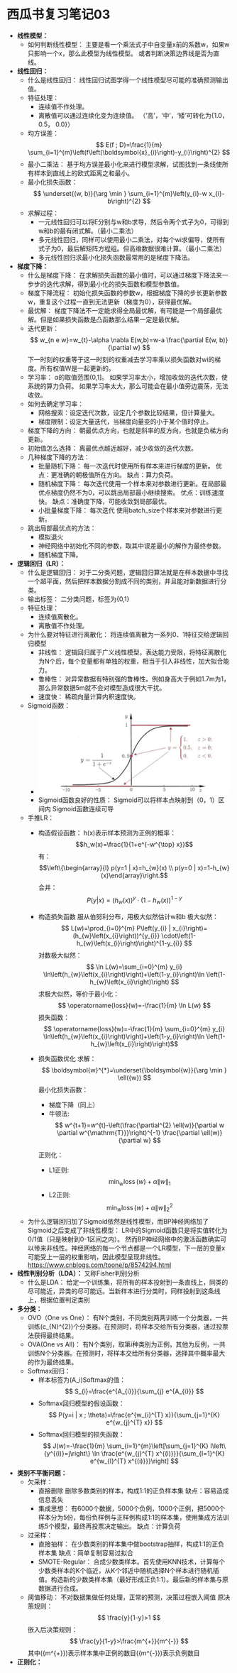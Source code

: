 # 西瓜书复习笔记03
- **线性模型：**
    - 如何判断线性模型：
        主要是看一个乘法式子中自变量x前的系数w，如果w只影响一个x，那么此模型为线性模型。
        或者判断决策边界线是否为直线。
- **线性回归：**
    - 什么是线性回归：
    线性回归试图学得一个线性模型尽可能的准确预测输出值。
    - 特征处理：
        - 连续值不作处理。
        - 离散值可以通过连续化变为连续值。
        （‘高’，‘中’，‘矮’可转化为{1.0， 0.5， 0.0}）
    - 均方误差：
         $$ E(f ; D)=\frac{1}{m} \sum_{i=1}^{m}\left(f\left(\boldsymbol{x}_{i}\right)-y_{i}\right)^{2} $$
    - 最小二乘法：
        基于均方误差最小化来进行模型求解，试图找到一条线使所有样本到直线上的欧式距离之和最小。
    - 最小化损失函数：
        $$ \underset{(w, b)}{\arg \min } \sum_{i=1}^{m}\left(y_{i}-w x_{i}-b\right)^{2} $$
    - 求解过程：
        - 一元线性回归可以将E分别与w和b求导，然后令两个式子为0，可得到w和b的最有闭式解。（最小二乘法）
        - 多元线性回归，同样可以使用最小二乘法，对每个wi求偏导，使所有式子为0，最后解矩阵方程组。但高维数据很难计算。（最小二乘法）
        - 多元线性回归求最小化损失函数最常用的是梯度下降法。
- **梯度下降：**
    - 什么是梯度下降：
        在求解损失函数的最小值时，可以通过梯度下降法来一步步的迭代求解，得到最小化的损失函数和模型参数值。
    - 梯度下降流程：
        初始化损失函数的参数w，根据梯度下降的步长更新参数w，重复这个过程一直到无法更新（梯度为0），获得最优解。
    - 最优解：
        梯度下降法不一定能求得全局最优解，有可能是一个局部最优解。但是如果损失函数是凸函数那么结果一定是最优解。
    - 迭代更新：
        $$ w_{n e w}=w_{t}-\alpha \nabla E(w,b)=w-a \frac{\partial E(w, b)}{\partial w} $$
        下一时刻的权重等于这一时刻的权重减去学习率乘以损失函数对wi的梯度。所有权值W是一起更新的。
    - 学习率：
        α的取值范围(0,1]。
        如果学习率太小，增加收敛的迭代次数，使系统的算力负荷。
        如果学习率太大，那么可能会在最小值旁边震荡，无法收敛。
    - 如何去确定学习率：
        - 网格搜索：设定迭代次数，设定几个参数比较结果，但计算量大。
        - 梯度限制：设定大量迭代，当梯度向量变的小于某个值时停止。
    - 梯度下降的方向：
        朝最优点方向，也就是斜率的反方向，也就是负梯方向更新。
    - 初始值怎么选择：
        离最优点越近越好，减少收敛的迭代次数。
    - 几种梯度下降的方法：
        - 批量随机下降：
            每一次迭代时使用所有样本来进行梯度的更新。
            优点：更准确的朝极值所在方向。
            缺点：算力负荷。
        - 随机梯度下降：
            每次迭代使用一个样本来对参数进行更新。在局部最优点梯度仍然不为0，可以跳出局部最小继续搜索。
            优点：训练速度快。
            缺点：准确度下降，可能收敛到局部最优。
        - 小批量梯度下降：
            每次迭代 使用batch_size个样本来对参数进行更新。
    - 跳出局部最优点的方法：
        - 模拟退火
        - 神经网络中初始化不同的参数，取其中误差最小的解作为最终参数。
        - 随机梯度下降。
- **逻辑回归（LR）：**
    - 什么是逻辑回归：
        对于二分类问题，逻辑回归算法就是在样本数据中寻找一个超平面，然后把样本数据分割成不同的类别，并且能对新数据进行分类。
    - 输出标签：
        二分类问题，标签为{0,1}
    - 特征处理：
        - 连续值离散化。
        - 离散值不作处理。
    - 为什么要对特征进行离散化：
        将连续值离散为一系列0、1特征交给逻辑回归模型
        - 非线性：
            逻辑回归属于广义线性模型，表达能力受限，将特征离散化为N个后，每个变量都有单独的权重，相当于引入非线性，加大拟合能力。
        - 鲁棒性：
            对异常数据有特别强的鲁棒性。例如身高大于例如1.7m为1，那么异常数据5m就不会对模型造成很大干扰。
        - 速度快：
            稀疏向量计算内积速度快。
    - Sigmoid函数：
        - ![sigmoid函数](img/03/sigmoid.png)
        - Sigmoid函数良好的性质：
            Sigmoid可以将样本点映射到（0，1）区间内
        Sigmoid函数连续可导
    - 手推LR：
        - 构造假设函数：
            h(x)表示样本预测为正例的概率：
                $$h_w(x)=\frac{1}{1+e^{-w^{\top} x}}$$
            有：
                $$\left\{\begin{array}{l} p(y=1 | x)=h_{w}(x) \\ p(y=0 | x)=1-h_{w}(x)\end{array}\right.$$
            合并：
                $$ P(y | x)=( h_{w}(x))^{y} \cdot(1-h_{w}(x))^{1-y} $$
        - 构造损失函数
            服从伯努利分布，用极大似然估计w和b
            极大似然：
                $$ L(w)=\prod_{i=0}^{m} P\left(y_{i} | x_{i}\right)=(h_{w}\left(x_{i}\right))^{y_{i}} \cdot\left(1-h_{w}\left(x_{i}\right)\right)^{1-y_{i}} $$
            对数极大似然：
                $$
                \ln L(w)=\sum_{i=0}^{m} y_{i} \ln\left(h_{w}\left(x_{i}\right)\right)+\left(1-y_{i}\right)\ln \left(1-h_{w}\left(x_{i}\right)\right)
                $$
            求极大似然，等价于最小化：
                $$ \operatorname{loss}(w)=-\frac{1}{m} \ln L(w) $$
            损失函数：
                $$ \operatorname{loss}(w)=-\frac{1}{m} \sum_{i=0}^{m} y_{i} \ln\left(h_{w}\left(x_{i}\right)\right)+\left(1-y_{i}\right)\ln \left(1-h_{w}\left(x_{i}\right)\right)$$
        - 损失函数优化
            求解：
                $$
                \boldsymbol{w}^{*}=\underset{\boldsymbol{w}}{\arg \min } \ell({w})
                $$
            最小化损失函数：
            - 梯度下降（同上）
            - 牛顿法:
                $$
                w^{t+1}=w^{t}-\left(\frac{\partial^{2} \ell(w)}{\partial w \partial w^{\mathrm{T}}}\right)^{-1} \frac{\partial \ell(w)}{\partial w}
                $$
                
            正则化：
            - L1正则:
                $$ \min _{w} \operatorname{loss}(w)+\alpha\|w\|_{1} $$
            - L2正则:
                $$ \min _{w} \operatorname{loss}(w)+\alpha\|w\|_{2}^2 $$
    - 为什么逻辑回归加了Sigmoid依然是线性模型，而BP神经网络加了Sigmoid之后变成了非线性模型：
        LR中的Sigmoid函数只是将实值转化为0/1值（只是映射到0-1区间之内）。
        然而BP神经网络中的激活函数确实可以带来非线性。神经网络的每一个节点都是一个LR模型，下一层的变量x可能受上一层的权重影响，因此模型呈现非线性。
        https://www.cnblogs.com/toone/p/8574294.html
- **线性判别分析（LDA）：**
    又称Fisher判别分析
    - 什么是LDA：
        给定一个训练集，将所有的样本投射到一条直线上，同类的尽可能近，异类的尽可能远。当新样本进行分类时，同样投射到这条线上，根据位置判定类别
- **多分类：**
    - OVO（One vs One）：
        有N个类别，不同类别两两训练一个分类器，一共训练\(c_{N}^{2}\)个分类器。在预测时，将样本交给所有分类器，通过投票法获得最终结果。
    - OVA(One vs All)：
        有N个类别，取第i种类别为正例，其他为反例，一共训练N个分类器。在预测时，将样本交给所有分类器，选择其中概率最大的作为最终结果。
    - Softmax回归：
        - 样本标签为\(A_i\)Softmax的值：
            $$ S_{i}=\frac{e^{A_{i}}}{\sum_{j} e^{A_{i}}} $$
        - Softmax回归模型的假设函数：
            $$ P(y=i | x ; \theta)=\frac{e^{w_{i}^{T} x}}{\sum_{j=1}^{K} e^{w_{j}^{T} x}} $$
        - Softmax回归模型的损失函数：
            $$
            J(w)=-\frac{1}{m} \sum_{i=1}^{m}\left[\sum_{j=1}^{K} I\left\{y^{(i)}=j\right\} \ln \frac{e^{w_{j}^{T} x^{(i)}}}{\sum_{l=1}^{K} e^{w_{l}^{T} x^{(i)}}}\right]
            $$
- **类别不平衡问题：**
    - 欠采样：
        - 直接删除
            删除多数类别的样本，构成1:1的正负样本集
            缺点：容易造成信息丢失
        - 集成思想：
            有6000个数据，5000个负例，1000个正例，把5000个样本分为5份，每份负样例与正样例构成1:1的样本集，使用集成方法训练5个模型，最终再投票决定输出。
            缺点：计算负荷
    - 过采样：
        - 直接抽样：
            在少数类别的样本集中做bootstrap抽样，构成1:1的正负样本集
            缺点：简单复制容易过拟合
        - SMOTE-Regular：
            合成少数类样本。首先使用KNN技术，计算每个少数类样本的K个临近，从K个邻近中随机选择N个样本进行随机插值。构造新的少数类样本集（最好形成正负1:1）。最后新的样本集与原数据进行合成。
    - 阈值移动：
        不对数据集做任何处理，正常的预测，决策过程嵌入阈值
        原决策规则：
        $$ \frac{y}{1-y}>1 $$
        嵌入后决策规则：
        $$ \frac{y}{1-y}>\frac{m^{+}}{m^{-}} $$
        其中\({m^{+}}\)表示样本集中正例的数目\({m^{-}}\)表示负例数目
- **正则化：**